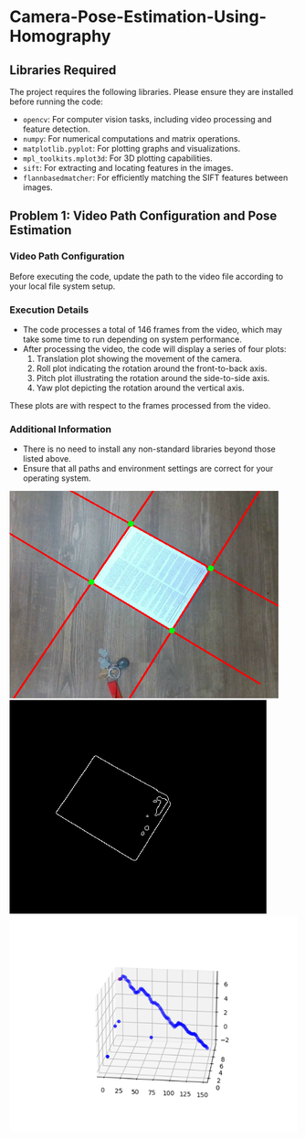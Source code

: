 # Camera-Pose-Estimation-Using-Homography

## Libraries Required

The project requires the following libraries. Please ensure they are installed before running the code:

- `opencv`: For computer vision tasks, including video processing and feature detection.
- `numpy`: For numerical computations and matrix operations.
- `matplotlib.pyplot`: For plotting graphs and visualizations.
- `mpl_toolkits.mplot3d`: For 3D plotting capabilities.
- `sift`: For extracting and locating features in the images.
- `flannbasedmatcher`: For efficiently matching the SIFT features between images.

## Problem 1: Video Path Configuration and Pose Estimation

### Video Path Configuration

Before executing the code, update the path to the video file according to your local file system setup.

### Execution Details

- The code processes a total of 146 frames from the video, which may take some time to run depending on system performance.
- After processing the video, the code will display a series of four plots:
  1. Translation plot showing the movement of the camera.
  2. Roll plot indicating the rotation around the front-to-back axis.
  3. Pitch plot illustrating the rotation around the side-to-side axis.
  4. Yaw plot depicting the rotation around the vertical axis.
  
These plots are with respect to the frames processed from the video.

### Additional Information

- There is no need to install any non-standard libraries beyond those listed above.
- Ensure that all paths and environment settings are correct for your operating system.

![Initial Plot](Results\corner_detection.png)
![Fitted Plot](Results\edges.png)
![Initial Plot](Results\translation.png)
